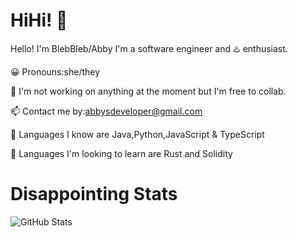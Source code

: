 # HiHi! 👋

Hello! I'm BlebBleb/Abby I'm a software engineer and ♨️ enthusiast.

😀 Pronouns:she/they

🔭 I'm not working on anything at the moment but I'm free to collab.

📫 Contact me by:abbysdeveloper@gmail.com

🧠 Languages I know are Java,Python,JavaScript & TypeScript

🤔 Languages I'm looking to learn are Rust and Solidity 

# Disappointing Stats

![GitHub Stats](https://github-readme-stats.vercel.app/api?username=BlebBleb&theme=radical)
<!---
BlebBleb/BlebBleb is a ✨ special ✨ repository because its `README.md` (this file) appears on your GitHub profile.
You can click the Preview link to take a look at your changes.
--->
